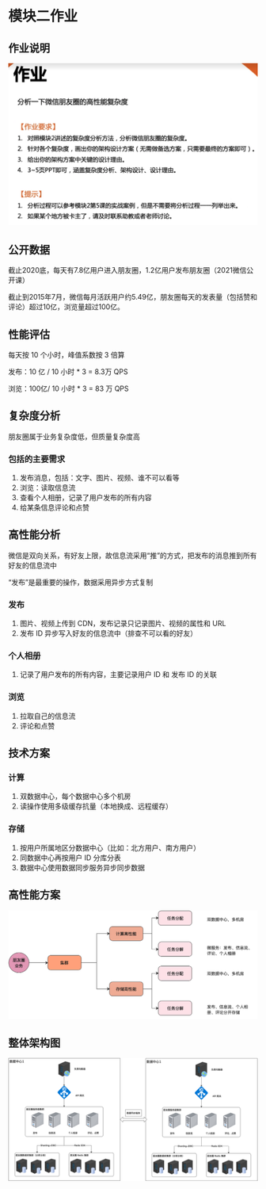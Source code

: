 # 模块二作业
## 作业说明

<img src="作业.png" alt="作业" style="zoom:50%;" />

## 公开数据

截止2020底，每天有7.8亿用户进入朋友圈，1.2亿用户发布朋友圈（2021微信公开课）

截止到2015年7月，微信每月活跃用户约5.49亿，朋友圈每天的发表量（包括赞和评论）超过10亿，浏览量超过100亿。

## 性能评估

每天按 10 个小时，峰值系数按 3 倍算

发布：10 亿 / 10 小时 * 3 = 8.3万 QPS

浏览：100亿/ 10 小时 * 3 = 83 万 QPS

## 复杂度分析

朋友圈属于业务复杂度低，但质量复杂度高

### 包括的主要需求

1. 发布消息，包括：文字、图片、视频、谁不可以看等
2. 浏览：读取信息流
3. 查看个人相册，记录了用户发布的所有内容
4. 给某条信息评论和点赞

## 高性能分析

微信是双向关系，有好友上限，故信息流采用“推”的方式，把发布的消息推到所有好友的信息流中

“发布”是最重要的操作，数据采用异步方式复制

### 发布

1. 图片、视频上传到 CDN，发布记录只记录图片、视频的属性和 URL
2. 发布 ID 异步写入好友的信息流中（排查不可以看的好友）

### 个人相册

1. 记录了用户发布的所有内容，主要记录用户 ID 和 发布 ID 的关联

### 浏览

1. 拉取自己的信息流
2. 评论和点赞

## 技术方案

### 计算

1. 双数据中心，每个数据中心多个机房
2. 读操作使用多级缓存抗量（本地换成、远程缓存）

### 存储

1. 按用户所属地区分数据中心（比如：北方用户、南方用户）
2. 同数据中心再按用户 ID 分库分表
3. 数据中心使用数据同步服务异步同步数据

## 高性能方案

<img src="整体架构1.png" alt="整体架构1" style="zoom:50%;" />

## 整体架构图

<img src="整体架构2.png" alt="整体架构2" style="zoom:50%;" />

